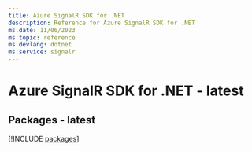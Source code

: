 ```yaml
---
title: Azure SignalR SDK for .NET
description: Reference for Azure SignalR SDK for .NET
ms.date: 11/06/2023
ms.topic: reference
ms.devlang: dotnet
ms.service: signalr
---
```

# Azure SignalR SDK for .NET - latest
## Packages - latest
[!INCLUDE [packages](signalr-index.md)]